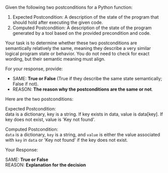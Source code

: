 
Given the following two postconditions for a Python function:

1. Expected Postcondition: A description of the state of the program that should hold after executing the given code.
2. Computed Postcondition: A description of the state of the program generated by a tool based on the provided precondition and code.

Your task is to determine whether these two postconditions are semantically relatively the same, meaning they describe a very similar logical program state or behavior. You do not need to check for exact wording, but their semantic meaning must align.

For your response, provide:

- SAME: **True or False** (True if they describe the same state semantically; False if not).
- REASON: **The reason why the postconditions are the same or not**.

Here are the two postconditions:

Expected Postcondition:  
data is a dictionary, key is a string. If key exists in data, value is data[key]. If key does not exist, value is 'Key not found'.

Computed Postcondition:  
`data` is a dictionary, `key` is a string, and `value` is either the value associated with `key` in `data` or 'Key not found' if the key does not exist.

Your Response: 

SAME: **True or False**  
REASON: **Explanation for the decision**
